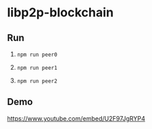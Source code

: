# libp2p-blockchain

## Run

1. `npm run peer0`

2. `npm run peer1`

3. `npm run peer2`

## Demo

https://www.youtube.com/embed/U2F97JgRYP4
